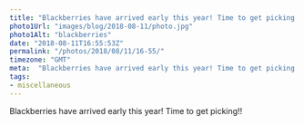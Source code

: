 ```yaml
---
title: "Blackberries have arrived early this year! Time to get picking!!"
photo1Url: "images/blog/2018-08-11/photo.jpg"
photo1Alt: "blackberries"
date: "2018-08-11T16:55:53Z"
permalink: "/photos/2018/08/11/16-55/"
timezone: "GMT"
meta:  "Blackberries have arrived early this year! Time to get picking!!"
tags:
- miscellaneous
---
```

Blackberries have arrived early this year! Time to get picking!!
